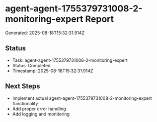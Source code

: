 # agent-agent-1755379731008-2-monitoring-expert Report

Generated: 2025-08-18T15:32:31.914Z

## Status
- Task: agent-agent-1755379731008-2-monitoring-expert
- Status: Completed
- Timestamp: 2025-08-18T15:32:31.914Z

## Next Steps
- Implement actual agent-agent-1755379731008-2-monitoring-expert functionality
- Add proper error handling
- Add logging and monitoring
